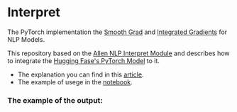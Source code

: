 # Interpret

The PyTorch implementation the [Smooth Grad](https://arxiv.org/pdf/1706.03825.pdf) and [Integrated Gradients](https://arxiv.org/pdf/1703.01365.pdf) for NLP Models.

This repository based on the [Allen NLP Interpret Module](https://github.com/allenai/allennlp/tree/master/allennlp/interpret) and describes how to integrate the [Hugging Fase's PyTorch Model](https://huggingface.co/transformers/) to it. 

* The explanation you can find in this [article](). 
* The example of usege in the [notebook](https://nbviewer.jupyter.org/github/koren-v/Interpret/blob/master/usage_example.ipynb).

### The example of the output:
